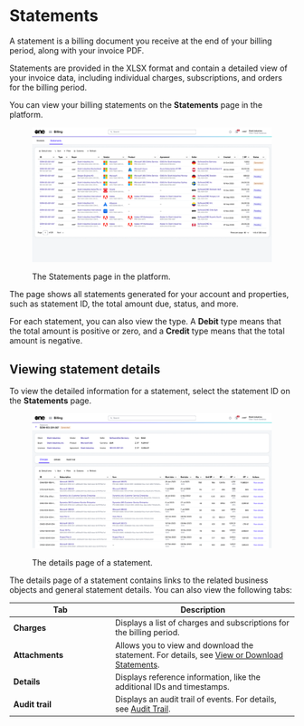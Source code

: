 # Statements

A statement is a billing document you receive at the end of your billing period, along with your invoice PDF.

Statements are provided in the XLSX format and contain a detailed view of your invoice data, including individual charges, subscriptions, and orders for the billing period.&#x20;

You can view your billing statements on the **Statements** page in the platform.

<div data-with-frame="true"><figure><img src="../../../.gitbook/assets/statements.png" alt=""><figcaption><p>The Statements page in the platform.</p></figcaption></figure></div>

The page shows all statements generated for your account and properties, such as statement ID, the total amount due, status, and more.&#x20;

For each statement, you can also view the type. A **Debit** type means that the total amount is positive or zero, and a **Credit** type means that the total amount is negative.

## Viewing statement details <a href="#subscription-details" id="subscription-details"></a>

To view the detailed information for a statement, select the statement ID on the **Statements** page.&#x20;

<div data-with-frame="true"><figure><img src="../../../.gitbook/assets/statement_details_page.png" alt=""><figcaption><p>The details page of a statement.</p></figcaption></figure></div>

The details page of a statement contains links to the related business objects and general statement details. You can also view the following tabs:&#x20;

<table><thead><tr><th width="166">Tab</th><th>Description</th></tr></thead><tbody><tr><td><strong>Charges</strong></td><td>Displays a list of charges and subscriptions for the billing period.</td></tr><tr><td><strong>Attachments</strong></td><td>Allows you to view and download the statement. For details, see <a href="statements/download-statements.md">View or Download Statements</a>.</td></tr><tr><td><strong>Details</strong></td><td>Displays reference information, like the additional IDs and timestamps.</td></tr><tr><td><strong>Audit trail</strong> </td><td>Displays an audit trail of events. For details, see <a href="../../settings/audit-trail.md">Audit Trail</a>.</td></tr></tbody></table>
